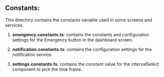## Constants:

This directory contains the constants variable used in some screens and services.

1. **emergency.constants.ts**: contains the constants and configuration settings for the Emergency button in the dashboard screen.

2. **notification.constants.ts**: contains the configuration settings for the notification service.

3. **settings.constants.ts**: contains the constant value for the intervalSelect component to pick the time frame.
